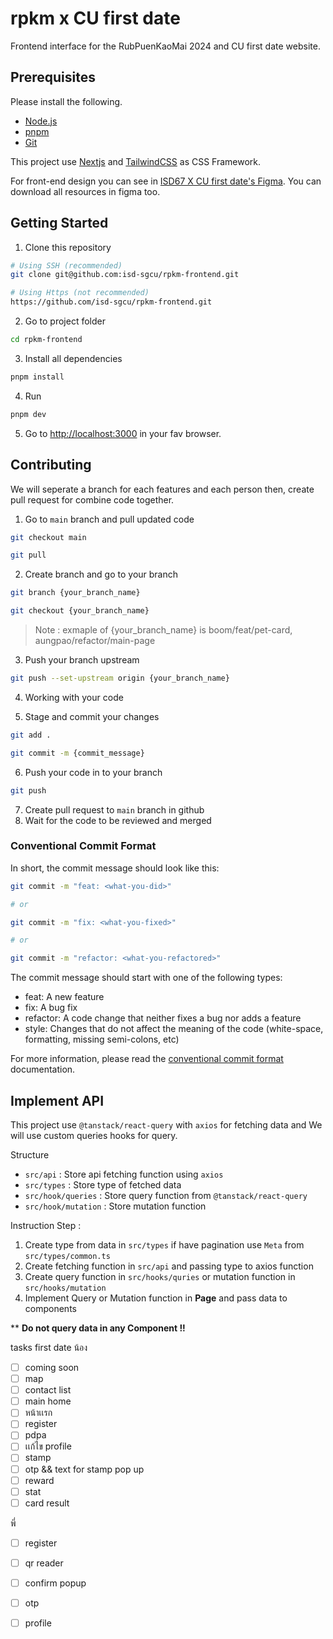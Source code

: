 # rpkm x CU first date

Frontend interface for the RubPuenKaoMai 2024 and CU first date website.

## Prerequisites

Please install the following.

- [Node.js](https://nodejs.org/en/)
- [pnpm](https://pnpm.io/)
- [Git](https://git-scm.com/)

This project use [Nextjs](https://nextjs.org/) and [TailwindCSS](https://tailwindcss.com/) as CSS Framework.

For front-end design you can see in [ISD67 X CU first date's Figma](https://www.figma.com/design/lgQLGJqDatchM94rOcPl1i/ISD67-X-CU-first-date-2024?node-id=70-2425). You can download all resources in figma too.


## Getting Started

1. Clone this repository

```bash
# Using SSH (recommended)
git clone git@github.com:isd-sgcu/rpkm-frontend.git

# Using Https (not recommended)
https://github.com/isd-sgcu/rpkm-frontend.git
```

2. Go to project folder

```bash
cd rpkm-frontend
```

3. Install all dependencies

```bash
pnpm install
```

4. Run

```bash
pnpm dev
```

5. Go to [http://localhost:3000](http://localhost:3000) in your fav browser.

## Contributing

We will seperate a branch for each features and each person then, create pull request for combine code together.

1. Go to `main` branch and pull updated code

```bash
git checkout main

git pull
```

2. Create branch and go to your branch

```bash
git branch {your_branch_name}

git checkout {your_branch_name}
```

> Note : exmaple of {your_branch_name} is boom/feat/pet-card, aungpao/refactor/main-page

3. Push your branch upstream

```bash
git push --set-upstream origin {your_branch_name}
```

4. Working with your code

5. Stage and commit your changes

```bash
git add .

git commit -m {commit_message}
```

6. Push your code in to your branch

```bash
git push
```

7. Create pull request to `main` branch in github
8. Wait for the code to be reviewed and merged

### Conventional Commit Format

In short, the commit message should look like this:

```bash
git commit -m "feat: <what-you-did>"

# or

git commit -m "fix: <what-you-fixed>"

# or

git commit -m "refactor: <what-you-refactored>"
```

The commit message should start with one of the following types:

- feat: A new feature
- fix: A bug fix
- refactor: A code change that neither fixes a bug nor adds a feature
- style: Changes that do not affect the meaning of the code (white-space, formatting, missing semi-colons, etc)

For more information, please read the [conventional commit format](https://www.conventionalcommits.org/en/v1.0.0/) documentation.

## Implement API

This project use `@tanstack/react-query` with `axios` for fetching data and We will use custom queries hooks for query.

Structure

- `src/api` : Store api fetching function using `axios`
- `src/types` : Store type of fetched data
- `src/hook/queries` : Store query function from `@tanstack/react-query`
- `src/hook/mutation` : Store mutation function

Instruction Step :

1. Create type from data in `src/types` if have pagination use `Meta` from `src/types/common.ts`
2. Create fetching function in `src/api` and passing type to axios function
3. Create query function in `src/hooks/quries` or mutation function in `src/hooks/mutation`
4. Implement Query or Mutation function in **Page** and pass data to components

\*\* **Do not query data in any Component !!**


tasks first date
น้อง
- [ ]  coming soon
- [ ]  map
- [ ]  contact list
- [ ]  main home
- [ ]  หน้าเเรก
- [ ]  register 
- [ ]  pdpa
- [ ]  เเก้ไข profile
- [ ]  stamp
- [ ]  otp  && text for stamp pop up
- [ ]  reward 
- [ ]  stat
- [ ]  card result

พี่
- [ ]  register
- [ ]  qr reader
- [ ]  confirm popup
- [ ]  otp
- [ ]  profile

